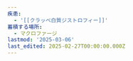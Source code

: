```yaml
---
疾患:
  - '[[クラッベ白質ジストロフィー]]'
蓄積する場所:
  - マクロファージ
lastmod: '2025-03-06'
last_edited: 2025-02-27T00:00:00.000Z
---
```



